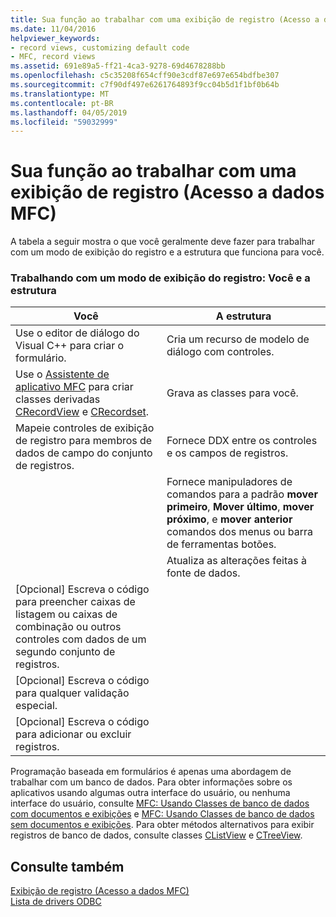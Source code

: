 ```yaml
---
title: Sua função ao trabalhar com uma exibição de registro (Acesso a dados MFC)
ms.date: 11/04/2016
helpviewer_keywords:
- record views, customizing default code
- MFC, record views
ms.assetid: 691e89a5-ff21-4ca3-9278-69d4678288bb
ms.openlocfilehash: c5c35208f654cff90e3cdf87e697e654bdfbe307
ms.sourcegitcommit: c7f90df497e6261764893f9cc04b5d1f1bf0b64b
ms.translationtype: MT
ms.contentlocale: pt-BR
ms.lasthandoff: 04/05/2019
ms.locfileid: "59032999"
---
```

# <a name="your-role-in-working-with-a-record-view--mfc-data-access"></a>Sua função ao trabalhar com uma exibição de registro (Acesso a dados MFC)

A tabela a seguir mostra o que você geralmente deve fazer para trabalhar com um modo de exibição do registro e a estrutura que funciona para você.

### <a name="working-with-a-record-view-you-and-the-framework"></a>Trabalhando com um modo de exibição do registro: Você e a estrutura

|Você|A estrutura|
|---------|-------------------|
|Use o editor de diálogo do Visual C++ para criar o formulário.|Cria um recurso de modelo de diálogo com controles.|
|Use o [Assistente de aplicativo MFC](../mfc/reference/database-support-mfc-application-wizard.md) para criar classes derivadas [CRecordView](../mfc/reference/crecordview-class.md) e [CRecordset](../mfc/reference/crecordset-class.md).|Grava as classes para você.|
|Mapeie controles de exibição de registro para membros de dados de campo do conjunto de registros.|Fornece DDX entre os controles e os campos de registros.|
||Fornece manipuladores de comandos para a padrão **mover primeiro**, **Mover último**, **mover próximo**, e **mover anterior** comandos dos menus ou barra de ferramentas botões.|
||Atualiza as alterações feitas à fonte de dados.|
|[Opcional] Escreva o código para preencher caixas de listagem ou caixas de combinação ou outros controles com dados de um segundo conjunto de registros.||
|[Opcional] Escreva o código para qualquer validação especial.||
|[Opcional] Escreva o código para adicionar ou excluir registros.||

Programação baseada em formulários é apenas uma abordagem de trabalhar com um banco de dados. Para obter informações sobre os aplicativos usando algumas outra interface do usuário, ou nenhuma interface do usuário, consulte [MFC: Usando Classes de banco de dados com documentos e exibições](../data/mfc-using-database-classes-with-documents-and-views.md) e [MFC: Usando Classes de banco de dados sem documentos e exibições](../data/mfc-using-database-classes-without-documents-and-views.md). Para obter métodos alternativos para exibir registros de banco de dados, consulte classes [CListView](../mfc/reference/clistview-class.md) e [CTreeView](../mfc/reference/ctreeview-class.md).

## <a name="see-also"></a>Consulte também

[Exibição de registro (Acesso a dados MFC)](../data/record-views-mfc-data-access.md)<br/>
[Lista de drivers ODBC](../data/odbc/odbc-driver-list.md)